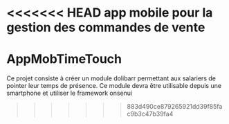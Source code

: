 <<<<<<< HEAD
app mobile pour la gestion des commandes de vente
=======
# AppMobTimeTouch
Ce projet consiste à créer un module dolibarr permettant aux salariers de pointer leur temps de présence. Ce module devra être utilisable depuis une smartphone et utiliser le framework onsenui
>>>>>>> 883d490ce879265921dd39f85fac9b3c47b39fa4
